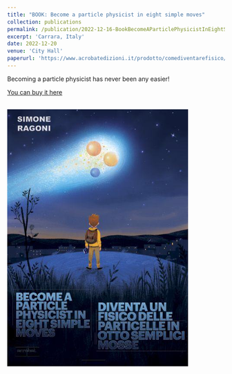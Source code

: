 ```yaml
---
title: "BOOK: Become a particle physicist in eight simple moves"
collection: publications
permalink: /publication/2022-12-16-BookBecomeAParticlePhysicistInEightSimpleMoves
excerpt: 'Carrara, Italy'
date: 2022-12-20
venue: 'City Hall'
paperurl: 'https://www.acrobatedizioni.it/prodotto/comediventarefisico/'
---
```

Becoming a particle physicist has never been any easier!

[You can buy it here](https://www.acrobatedizioni.it/prodotto/comediventarefisico/)

<br/><img src='/images/book.jpeg'>

